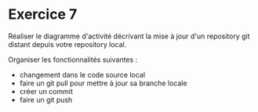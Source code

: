 # Exercice 7

Réaliser le diagramme d'activité décrivant la  mise à jour d'un repository git distant depuis votre repository local.

Organiser les fonctionnalités suivantes :

- changement dans le code source local
- faire un git pull pour mettre à jour sa branche locale
- créer un commit
- faire un git push
